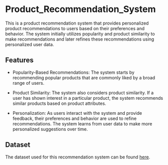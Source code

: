 # Product_Recommendation_System

This is a product recommendation system that provides personalized product recommendations to users based on their preferences and behavior. The system initially utilizes popularity and product similarity to make recommendations and later refines these recommendations using personalized user data.

## Features
- Popularity-Based Recommendations: The system starts by recommending popular products that are commonly liked by a broad range of users.

- Product Similarity: The system also considers product similarity. If a user has shown interest in a particular product, the system recommends similar products based on product attributes.

- Personalization: As users interact with the system and provide feedback, their preferences and behavior are used to refine recommendations. The system learns from user data to make more personalized suggestions over time.

## Dataset
The dataset used for this recommendation system can be found [here](https://drive.google.com/drive/folders/15wM0XlcFKW72Krqoi9NZ1eQKf3eSeEMe?usp=drive_link). 
